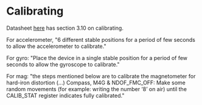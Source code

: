 # Calibrating

Datasheet [here](https://cdn-shop.adafruit.com/datasheets/BST_BNO055_DS000_12.pdf) has section 3.10 on calibrating.

For accelerometer, "6 different stable positions for a period of few seconds to allow the accelerometer to calibrate."

For gyro: "Place the device in a single stable position for a period of few seconds to allow the gyroscope to calibrate."

For mag: "the steps mentioned below are to calibrate the magnetometer for hard-iron distortion (...) Compass, M4G & NDOF_FMC_OFF: Make some random movements (for example: writing the number ‘8’ on air) until the
CALIB_STAT register indicates fully calibrated."


